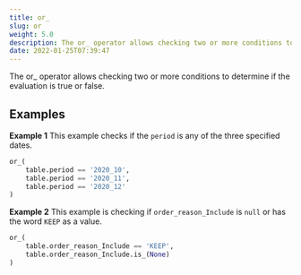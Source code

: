 ```yaml
---
title: or_
slug: or
weight: 5.0
description: The or_ operator allows checking two or more conditions to determine if the evaluation is true or false.
date: 2022-01-25T07:39:47
---
```


The or_ operator allows checking two or more conditions to determine if the evaluation is true or false.

## Examples

**Example 1**
This example checks if the `period` is any of the three specified dates.
```python
or_(  
    table.period == '2020_10',  
    table.period == '2020_11',  
    table.period == '2020_12'  
)
```

**Example 2**
This example is checking if `order_reason_Include` is `null` or has the word `KEEP` as a value.
```python
or_(  
    table.order_reason_Include == 'KEEP',  
    table.order_reason_Include.is_(None)  
)
```
